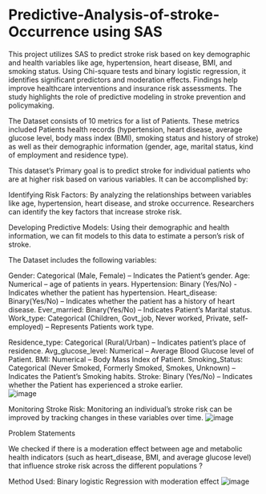# Predictive-Analysis-of-stroke-Occurrence using SAS

This project utilizes SAS to predict stroke risk based on key demographic and health variables like age, hypertension, heart disease, BMI, and smoking status. Using Chi-square tests and binary logistic regression, it identifies significant predictors and moderation effects. Findings help improve healthcare interventions and insurance risk assessments. The study highlights the role of predictive modeling in stroke prevention and policymaking.

The Dataset consists of 10 metrics for a list of Patients. These metrics included Patients health records (hypertension, heart disease, average glucose level, body mass index (BMI), smoking status and history of stroke) as well as their demographic information (gender, age, marital status, kind of employment and residence type).

This dataset’s Primary goal is to predict stroke for individual patients who are at higher risk based on various variables. It can be accomplished by:

Identifying Risk Factors: By analyzing the relationships between variables like age, hypertension, heart disease, and stroke occurrence. Researchers can identify the key factors that increase stroke risk.

Developing Predictive Models: Using their demographic and health information, we can fit models to this data to estimate a person’s risk of stroke.

The Dataset includes the following variables:

Gender: Categorical (Male, Female) – Indicates the Patient’s gender.
Age: Numerical – age of patients in years.
Hypertension: Binary (Yes/No) - Indicates whether the patient has hypertension.
Heart_disease: Binary(Yes/No) – Indicates whether the patient has a history of heart disease.
Ever_married: Binary(Yes/No) – Indicates Patient’s Marital status.
Work_type: Categorical (Children, Govt_job, Never worked, Private, self-employed) – Represents Patients work type.



Residence_type:  Categorical (Rural/Urban) – Indicates patient’s place of residence.
Avg_glucose_level: Numerical – Average Blood Glucose level of Patient.
BMI: Numerical – Body Mass Index of Patient.
Smoking_Status: Categorical (Never Smoked, Formerly Smoked, Smokes, Unknown) – Indicates the Patient’s Smoking habits.
Stroke: Binary (Yes/No) – Indicates whether the Patient has experienced a stroke earlier.  
![image](https://github.com/user-attachments/assets/b0aad80c-2673-4024-896d-c01860196a5b)



Monitoring Stroke Risk: Monitoring an individual’s stroke risk can be improved by tracking changes in these variables over time.
![image](https://github.com/user-attachments/assets/3527c8f1-ef32-480d-a7ac-84eb0f8d355e)

Problem Statements

We checked if there is a moderation effect between age and metabolic health indicators (such as heart_disease, BMI, and average glucose level) that influence stroke risk across the different populations ? 

Method Used: Binary logistic Regression with moderation effect
![image](https://github.com/user-attachments/assets/4723bea3-da92-4dc0-b1b0-11e4f161d255)
